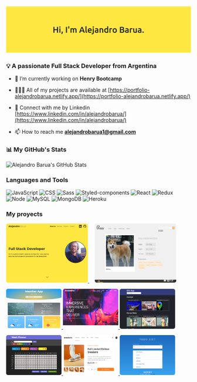 ![Header](./github-header.png?raw=true)

### 💡 A passionate Full Stack Developer from Argentina

- 🔭 I’m currently working on **Henry Bootcamp**

- 🧑🏻‍💻 All of my projects are available at [https://portfolio-alejandrobarua.netlify.app/](https://portfolio-alejandrobarua.netlify.app/)

- 📝 Connect with me by Linkedin [https://www.linkedin.com/in/alejandrobarua/](https://www.linkedin.com/in/alejandrobarua/)

- 📫 How to reach me **alejandrobarua1@gmail.com**

### 📊 My GitHub's Stats

![Alejandro Barua's GitHub Stats](https://github-readme-stats.vercel.app/api?username=alejandroBarua&show_icons=true&theme=tokyonight&include_all_commits=true&count_private=true&hide=issues,contribs)


### Languages and Tools

![JavaScript](https://img.shields.io/badge/JavaScript-000?style=for-the-badge&logo=javascript) ![CSS](https://img.shields.io/badge/CSS-000?style=for-the-badge&logo=css3&logoColor=1572B6) ![Sass](https://img.shields.io/badge/Sass-000?style=for-the-badge&logo=sass) ![Styled-components](https://img.shields.io/badge/Styled--components-000?style=for-the-badge&logo=styled-components) ![React](https://img.shields.io/badge/React-000?style=for-the-badge&logo=react) ![Redux](https://img.shields.io/badge/Redux-000?style=for-the-badge&logo=redux) ![Node](https://img.shields.io/badge/Node.js-000?style=for-the-badge&logo=node.js) ![MySQL](https://img.shields.io/badge/MySQL-00000F?style=for-the-badge&logo=mysql) ![MongoDB](https://img.shields.io/badge/MongoDB-000?style=for-the-badge&logo=mongodb) ![Heroku](https://img.shields.io/badge/Heroku-000?style=for-the-badge&logo=heroku)


### My proyects

<p>
  <a href="https://portfolio-alejandrobarua.netlify.app" target="_blank" rel="noreferrer" 
    style='padding-right:15px;'>
    <img src="./projects/portfolio.png" width='44.2%' style='border-radius: 5px;'>
  </a>
  <a href='https://portfolio-alejandrobarua.netlify.app' target="_blank" rel="noreferrer">
    <img src="./projects/henrydogs.png" width='44.2%' style='border-radius: 5px;'>
  </a>
</p>

<p>
  <a href='https://github.com/alejandroBarua/weather-react-app' target="_blank" rel="noreferrer">
    <img src="./projects/weather.png" width='30%' style='border-radius: 5px;'>
  </a>
  <a href='https://github.com/alejandroBarua/landing-page' target="_blank" rel="noreferrer">
    <img src="./projects/loopstudios.png" width='30%' style='border-radius: 5px;'>
  </a>
  <a href='https://github.com/alejandroBarua/react-gifs-app' target="_blank" rel="noreferrer">
    <img src="./projects/gifsApp.png" width='30%' style='border-radius: 5px;'>
  </a>
</p>
<p>
  <a href='https://github.com/alejandroBarua/react-personal-planner' target="_blank" rel="noreferrer">
    <img src="./projects/planner.png" width='30%' style='border-radius: 5px;'>
  </a>
  <a href='https://github.com/alejandroBarua/ecommerce-sneakers' target="_blank" rel="noreferrer">
    <img src="./projects/ecommerce.png" width='30%' style='border-radius: 5px;'>
  </a>
  <a href='https://github.com/alejandroBarua/todoList-henry' target="_blank" rel="noreferrer">
    <img src="./projects/todoList.png" width='30%' style='border-radius: 5px;'>
  </a>
</p>
&nbsp;